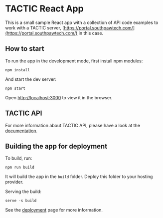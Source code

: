 # TACTIC React App

This is a small sample React app with a collection of API code examples to work with a TACTIC server, [https://portal.southpawtech.com/](https://portal.southpawtech.com/) in this case.


## How to start

To run the app in the development mode, first install npm modules:

    npm install

And start the dev server:

    npm start

 Open [http://localhost:3000](http://localhost:3000) to view it in the browser.


## TACTIC API

For more information about TACTIC API, please have a look at the [documentation](https://southpawtech.com/doc/API/).


## Building the app for deployment

To build, run:

    npm run build

It will build the app in the `build` folder. Deploy this folder to your hosting provider.

Serving the build:

    serve -s build

See the [deployment](https://create-react-app.dev/docs/deployment/) page for more information.

